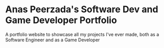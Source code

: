 # Anas Peerzada's Software Dev and Game Developer Portfolio
A portfolio website to showcase all my projects I've ever made, both as a Software Engineer and as a Game Developer
